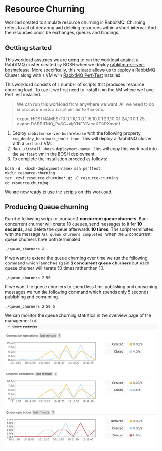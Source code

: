 # Resource Churning

Worload created to simulate resource churning in RabbitMQ. Churning refers to act of declaring and deleting resources within a short interval. And the resources could be exchanges, queues and bindings.

## Getting started

This workload assumes we are going to run the workload against a RabbitMQ cluster created by BOSH when we deploy
[rabbitmq-server-boshrelease](https://github.com/rabbitmq/rabbitmq-server-boshrelease). More specifically, this release allows us to deploy a RabbitMQ Cluster along with a VM with [RabbitMQ Perf-Test](https://github.com/rabbitmq/rabbitmq-perf-test) installed.

This workload consists of a number of scripts that produces resource churning load. To use it we first need to install it on the VM where we have PerfTest installed.

> We can run this workload from anywhere we want. All we need to do is produce a setup script similar to this one:
>
> export HOSTNAMES=10.0.1.6,10.0.1.15,10.0.1.23,10.0.1.24,10.0.1.25,  
> export RABBITMQ_PASS=xIpYNEY2JeaKTGPXovpU

1. Deploy `rabbitmq-server-boshrelease` with the following property `rmq_deploy_benchmark_tool: true`. This will deploy a RabbitMQ cluster with a `perftest` VM.
2. Run `./install <bosh-deployment-name>`. This will copy this workload into the `perftest` vm in the BOSH deployment
3. To complete the installation proceed as follows:
  ```
  bosh -d  <bosh-deployment-name> ssh perftest
  mkdir resource-churning
  tar -xzvf resource-churning*.gz -C resource-churning
  cd resource-churning
  ```

We are now ready to use the scripts on this workload.

## Producing Queue churning

Run the following script to produce **2 concurrent queue churners**. Each concurrent churner will create 10 queues, send messages to it for **10 seconds**, and delete the queue afterwards **10 times**. The script terminates with the message `All queue churners completed!` when the 2 concurrent queue churners have both terminated.
```
./queue_churners 2
```

If we want to extend the queue churning over time we run the following command which launches again **2 concurrent queue churners** but each queue churner will iterate 50 times rather than 10.
```
./queue_churners 2 50
```

If we want the queue churners to spend less time publishing and consuming messages we run the following command which spends only 5 seconds publishing and consuming.
```
./queue_churners 2 50 5
```

We can monitor the queue churning statistics in the overview page of the management ui.
![Churning stats](churn_stats.png)
